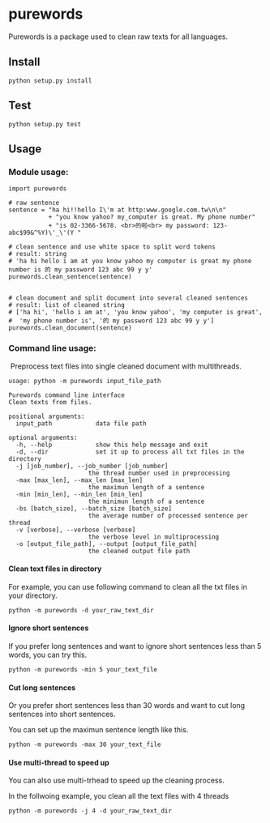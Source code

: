 # purewords

Purewords is a package used to clean raw texts for all languages. 

## Install

   `python setup.py install`

## Test

   `python setup.py test`

## Usage

  ### Module usage:

  ```
  import purewords
  
  # raw sentence
  sentence = "ha hi!!hello I\'m at http:www.google.com.tw\n\n" 
             + "you know yahoo? my_computer is great. My phone number"
             + "is 02-3366-5678. <br>的啦<br> my password: 123-abc$99&^%Y)\'_\'(Y "
  
  # clean sentence and use white space to split word tokens
  # result: string
  # 'ha hi hello i am at you know yahoo my computer is great my phone number is 的 my password 123 abc 99 y y'
  purewords.clean_sentence(sentence)
  
  
  # clean document and split document into several cleaned sentences
  # result: list of cleaned string
  # ['ha hi', 'hello i am at', 'you know yahoo', 'my computer is great', 
  #  'my phone number is', '的 my password 123 abc 99 y y']
  purewords.clean_document(sentence)
  
  ```

  ### Command line usage:
  
    Preprocess text files into single cleaned document with multithreads.
  
  ```
  usage: python -m purewords input_file_path

  Purewords command line interface
  Clean texts from files.

  positional arguments:
    input_path            data file path

  optional arguments:
    -h, --help            show this help message and exit
    -d, --dir             set it up to process all txt files in the directory
    -j [job_number], --job_number [job_number]
                        the thread number used in preprocessing
    -max [max_len], --max_len [max_len]
                        the maximun length of a sentence
    -min [min_len], --min_len [min_len]
                        the minimun length of a sentence
    -bs [batch_size], --batch_size [batch_size]
                        the average number of processed sentence per thread
    -v [verbose], --verbose [verbose]
                        the verbose level in multiprocessing
    -o [output_file_path], --output [output_file_path]
                        the cleaned output file path
  ```
  #### Clean text files in directory
  
  For example, you can use following command to clean all the txt files in your directory.
  ```
  python -m purewords -d your_raw_text_dir
  ```
  
  #### Ignore short sentences 
  
  If you prefer long sentences and want to ignore short sentences less than 5 words, you can try this.
  ```
  python -m purewords -min 5 your_text_file
  ```
  
  #### Cut long sentences
  
  Or you prefer short sentences less than 30 words and want to cut long sentences into short sentences.
  
  You can set up the maximun sentence length like this.
  ```
  python -m purewords -max 30 your_text_file
  ```
  
  #### Use multi-thread to speed up
  
  You can also use multi-trhead to speed up the cleaning process. 
  
  In the follwoing example, you clean all the text files with 4 threads
  ```
  python -m purewords -j 4 -d your_raw_text_dir
  ```
